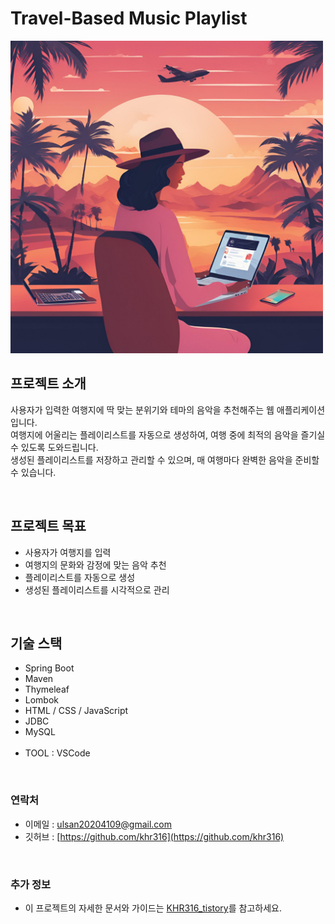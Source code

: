 # Travel-Based Music Playlist

<img src="https://github.com/khr316/Travel_Music/blob/main/%EB%94%94%EC%9E%90%EC%9D%B8.png" alt="Project Logo" width="500"/>

## 프로젝트 소개

사용자가 입력한 여행지에 딱 맞는 분위기와 테마의 음악을 추천해주는 웹 애플리케이션입니다. <br>
여행지에 어울리는 플레이리스트를 자동으로 생성하여, 여행 중에 최적의 음악을 즐기실 수 있도록 도와드립니다. <br>
생성된 플레이리스트를 저장하고 관리할 수 있으며, 매 여행마다 완벽한 음악을 준비할 수 있습니다.

<br>

## 프로젝트 목표

- 사용자가 여행지를 입력
- 여행지의 문화와 감정에 맞는 음악 추천
- 플레이리스트를 자동으로 생성
- 생성된 플레이리스트를 시각적으로 관리

<br>

## 기술 스택
- Spring Boot
- Maven
- Thymeleaf
- Lombok
- HTML / CSS / JavaScript
- JDBC
- MySQL
<br><br>
- TOOL : VSCode

<br>

### 연락처
- 이메일 : [ulsan20204109@gmail.com](ulsan20204109@gmail.com)
- 깃허브 : [https://github.com/khr316](https://github.com/khr316)

<br>

### 추가 정보

- 이 프로젝트의 자세한 문서와 가이드는 [KHR316_tistory](https://khr316.tistory.com/43)를 참고하세요.
